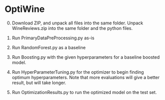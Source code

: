 # OptiWine

0. Download ZIP, and unpack all files into the same folder. Unpack WineReviews.zip into the same folder and the python files. 

1. Run PrimaryDataPreProcessing.py as-is

2. Run RandomForest.py as a baseline 

3. Run Boosting.py with the given hyperparameters for a baseline boosted model. 

4. Run HyperParameterTuning.py for the optimizer to begin finding optimum hyperparameters. Note that more evaluations will give a better result, but will take longer. 

5. Run OptimizationResults.py to run the optimized model on the test set. 
